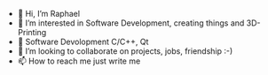 - 👋 Hi, I’m Raphael
- 👀 I’m interested in Software Development, creating things and 3D-Printing
- 🌱 Software Devolopment C/C++, Qt
- 💞️ I’m looking to collaborate on projects, jobs, friendship :-)
- 📫 How to reach me just write me

<!---
RaGri42/RaGri42 is a ✨ special ✨ repository because its `README.md` (this file) appears on your GitHub profile.
You can click the Preview link to take a look at your changes.
--->
